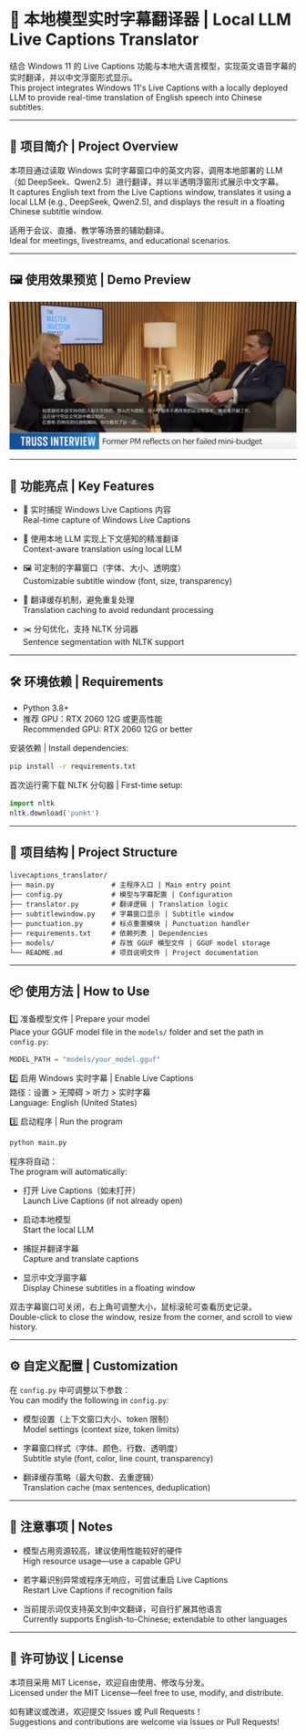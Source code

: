 # 🧠 本地模型实时字幕翻译器 | Local LLM Live Captions Translator

结合 Windows 11 的 Live Captions 功能与本地大语言模型，实现英文语音字幕的实时翻译，并以中文浮窗形式显示。  
This project integrates Windows 11's Live Captions with a locally deployed LLM to provide real-time translation of English speech into Chinese subtitles.

---

## 📌 项目简介 | Project Overview

本项目通过读取 Windows 实时字幕窗口中的英文内容，调用本地部署的 LLM（如 DeepSeek、Qwen2.5）进行翻译，并以半透明浮窗形式展示中文字幕。  
It captures English text from the Live Captions window, translates it using a local LLM (e.g., DeepSeek, Qwen2.5), and displays the result in a floating Chinese subtitle window.

适用于会议、直播、教学等场景的辅助翻译。  
Ideal for meetings, livestreams, and educational scenarios.

---

## 🖼️ 使用效果预览 | Demo Preview

![中文浮窗字幕演示](images/livecaption_demo.png)

---

## 🚀 功能亮点 | Key Features

- 🎯 实时捕捉 Windows Live Captions 内容  
  Real-time capture of Windows Live Captions

- 🧠 使用本地 LLM 实现上下文感知的精准翻译  
  Context-aware translation using local LLM

- 🖼️ 可定制的字幕窗口（字体、大小、透明度）  
  Customizable subtitle window (font, size, transparency)

- 🔁 翻译缓存机制，避免重复处理  
  Translation caching to avoid redundant processing

- ✂️ 分句优化，支持 NLTK 分词器  
  Sentence segmentation with NLTK support

---

## 🛠️ 环境依赖 | Requirements

- Python 3.8+
- 推荐 GPU：RTX 2060 12G 或更高性能  
  Recommended GPU: RTX 2060 12G or better

安装依赖 | Install dependencies:

```bash
pip install -r requirements.txt
```

首次运行需下载 NLTK 分句器 | First-time setup:

```python
import nltk
nltk.download('punkt')
```

---

## 📁 项目结构 | Project Structure

```
livecaptions_translator/
├── main.py              # 主程序入口 | Main entry point
├── config.py            # 模型与字幕配置 | Configuration
├── translator.py        # 翻译逻辑 | Translation logic
├── subtitlewindow.py    # 字幕窗口显示 | Subtitle window
├── punctuation.py       # 标点重置模块 | Punctuation handler
├── requirements.txt     # 依赖列表 | Dependencies
├── models/              # 存放 GGUF 模型文件 | GGUF model storage
└── README.md            # 项目说明文件 | Project documentation
```

---

## 📦 使用方法 | How to Use

1️⃣ 准备模型文件 | Prepare your model  
Place your GGUF model file in the `models/` folder and set the path in `config.py`:

```python
MODEL_PATH = "models/your_model.gguf"
```

2️⃣ 启用 Windows 实时字幕 | Enable Live Captions  
路径：设置 > 无障碍 > 听力 > 实时字幕  
Language: English (United States)

3️⃣ 启动程序 | Run the program

```bash
python main.py
```

程序将自动：  
The program will automatically:

- 打开 Live Captions（如未打开）  
  Launch Live Captions (if not already open)

- 启动本地模型  
  Start the local LLM

- 捕捉并翻译字幕  
  Capture and translate captions

- 显示中文浮窗字幕  
  Display Chinese subtitles in a floating window

双击字幕窗口可关闭，右上角可调整大小，鼠标滚轮可查看历史记录。  
Double-click to close the window, resize from the corner, and scroll to view history.

---

## ⚙️ 自定义配置 | Customization

在 `config.py` 中可调整以下参数：  
You can modify the following in `config.py`:

- 模型设置（上下文窗口大小、token 限制）  
  Model settings (context size, token limits)

- 字幕窗口样式（字体、颜色、行数、透明度）  
  Subtitle style (font, color, line count, transparency)

- 翻译缓存策略（最大句数、去重逻辑）  
  Translation cache (max sentences, deduplication)

---

## 🧩 注意事项 | Notes

- 模型占用资源较高，建议使用性能较好的硬件  
  High resource usage—use a capable GPU

- 若字幕识别异常或程序无响应，可尝试重启 Live Captions  
  Restart Live Captions if recognition fails

- 当前提示词仅支持英文到中文翻译，可自行扩展其他语言  
  Currently supports English-to-Chinese; extendable to other languages

---

## 📜 许可协议 | License

本项目采用 MIT License，欢迎自由使用、修改与分发。  
Licensed under the MIT License—feel free to use, modify, and distribute.

如有建议或改进，欢迎提交 Issues 或 Pull Requests！  
Suggestions and contributions are welcome via Issues or Pull Requests!
